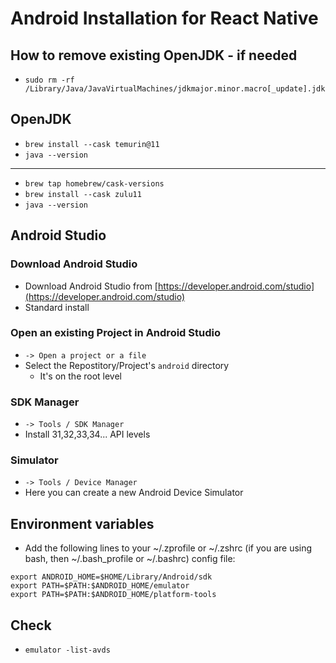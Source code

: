 # Android Installation for React Native

## How to remove existing OpenJDK - if needed

* `sudo rm -rf /Library/Java/JavaVirtualMachines/jdkmajor.minor.macro[_update].jdk`

## OpenJDK

* `brew install --cask temurin@11`
* `java --version`
---
* `brew tap homebrew/cask-versions`
* `brew install --cask zulu11`
* `java --version`

## Android Studio

### Download Android Studio

* Download Android Studio from [https://developer.android.com/studio](https://developer.android.com/studio)
* Standard install

### Open an existing Project in Android Studio

* `-> Open a project or a file`
* Select the Repostitory/Project's `android` directory
  * It's on the root level

### SDK Manager

* `-> Tools / SDK Manager`
* Install 31,32,33,34... API levels

### Simulator

* `-> Tools / Device Manager`
* Here you can create a new Android Device Simulator

## Environment variables

* Add the following lines to your ~/.zprofile or ~/.zshrc (if you are using bash, then ~/.bash_profile or ~/.bashrc) config file:

```
export ANDROID_HOME=$HOME/Library/Android/sdk
export PATH=$PATH:$ANDROID_HOME/emulator
export PATH=$PATH:$ANDROID_HOME/platform-tools
```

## Check

* `emulator -list-avds`
